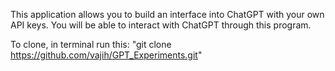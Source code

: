 This application allows you to build an interface into ChatGPT with your own API keys. You will be able to interact with ChatGPT through this program. 

To clone, in terminal run this: "git clone https://github.com/vajih/GPT_Experiments.git"